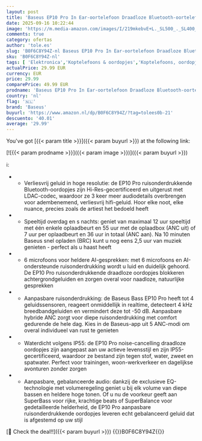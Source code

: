```yaml
---
layout: post
title: 'Baseus EP10 Pro In Ear-oortelefoon Draadloze Bluetooth-oortelefoon met -50dB ruisonderdrukking  ruisonderdrukkende oordopjes met Hi-Res&LDAC  6-Mic AI Clear Call  IP55  55 uur speeltijd  Bluetooth 6.0'
date: 2025-09-16 10:22:44
image: 'https://m.media-amazon.com/images/I/219mkebvE+L._SL500_._SL400_.jpg'
comments: true
category: ofertas
author: 'tole.es'
slug: 'B0F6C8Y94Z-nl Baseus EP10 Pro In Ear-oortelefoon Draadloze Bluetooth-...'
sku: 'B0F6C8Y94Z-nl'
tags: [ 'Elektronica','Koptelefoons & oordopjes','Koptelefoons, oordopjes & accessoires','Oordopjes','baseus','🇳🇱', ]
actualPrice: 29.99 EUR
currency: EUR
price: 29.99
comparePrice: 49.99 EUR
prodname: 'Baseus EP10 Pro In Ear-oortelefoon Draadloze Bluetooth-oortelefoon met -50dB ruisonderdrukking  ruisonderdrukkende oordopjes met Hi-Res&LDAC  6-Mic AI Clear Call  IP55  55 uur speeltijd  Bluetooth 6.0'
country: 'nl'
flag: '🇳🇱'
brand: 'Baseus'
buyurl: 'https://www.amazon.nl/dp/B0F6C8Y94Z/?tag=tolees0b-21'
descuento: '40.01'
average: '29.99'
---
```


You've got [{{< param title >}}]({{< param buyurl >}}) at the following link:

[![{{< param prodname >}}]({{< param image >}})]({{< param buyurl >}})

ℹ️:

- - Verliesvrij geluid in hoge resolutie: de EP10 Pro ruisonderdrukkende Bluetooth-oordopjes zijn Hi-Res-gecertificeerd en uitgerust met LDAC-codec, waardoor ze 3 keer meer audiodetails overbrengen voor adembenemend, verliesvrij hifi-geluid. Hoor elke noot, elke nuance, precies zoals de artiest het bedoeld heeft
- - Speeltijd overdag en s nachts: geniet van maximaal 12 uur speeltijd met één enkele oplaadbeurt en 55 uur met de oplaadbox (ANC uit) of 7 uur per oplaadbeurt en 36 uur in totaal (ANC aan). Na 10 minuten Baseus snel opladen (BRC) kunt u nog eens 2,5 uur van muziek genieten - perfect als u haast heeft
- - 6 microfoons voor heldere AI-gesprekken: met 6 microfoons en AI-ondersteunde ruisonderdrukking wordt u luid en duidelijk gehoord. De EP10 Pro ruisonderdrukkende draadloze oordopjes blokkeren achtergrondgeluiden en zorgen overal voor naadloze, natuurlijke gesprekken
- - Aanpasbare ruisonderdrukking: de Baseus Bass EP10 Pro heeft tot 4 geluidssensoren, reageert onmiddellijk in realtime, detecteert 4 kHz breedbandgeluiden en vermindert deze tot -50 dB. Aanpasbare hybride ANC zorgt voor diepe ruisonderdrukking met comfort gedurende de hele dag. Kies in de Baseus-app uit 5 ANC-modi om overal individueel van rust te genieten
- - Waterdicht volgens IP55: de EP10 Pro noise-cancelling draadloze oordopjes zijn aangepast aan uw actieve levensstijl en zijn IP55-gecertificeerd, waardoor ze bestand zijn tegen stof, water, zweet en spatwater. Perfect voor trainingen, woon-werkverkeer en dagelijkse avonturen zonder zorgen
- - Aanpasbare, gebalanceerde audio: dankzij de exclusieve EQ-technologie met volumeregeling geniet u bij elk volume van diepe bassen en heldere hoge tonen. Of u nu de voorkeur geeft aan SuperBass voor rijke, krachtige beats of SuperBalance voor gedetailleerde helderheid, de EP10 Pro aanpasbare ruisonderdrukkende oordopjes leveren echt gebalanceerd geluid dat is afgestemd op uw stijl

[🛒 Check the deal!!]({{< param buyurl >}})
{{<world>}}B0F6C8Y94Z{{</world>}}
